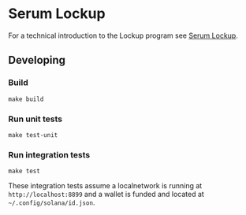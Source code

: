 # Serum Lockup

For a technical introduction to the Lockup program see [Serum Lockup](../docs/lockup.md).

## Developing

### Build

```
make build
```

### Run unit tests

```
make test-unit
```

### Run integration tests

```
make test
```

These integration tests assume a localnetwork is running at `http://localhost:8899`
and a wallet is funded and located at `~/.config/solana/id.json`.
